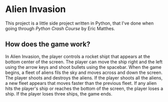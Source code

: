 # Alien Invasion

This project is a little side project written in Python, that I've done when going through *Python Crash Course* by Eric Matthes.

## How does the game work?
In Alien Invasion, the player controls a rocket shipt that appears at the bottom center of the screen. 
The player can move the ship right and the left using the arrow keys and shoot bullets using the spacebar. 
When the game begins, a fleet of aliens fils the sky and moves across and down the screen. 
The player shoots and destroys the aliens. 
If the player shoots all the aliens, a new fleet appears that moves faster than the previous fleet. 
If any alien hits the player's ship or reaches the bottom of the screen, the player loses a ship.
If the player loses three ships, the game ends. 
